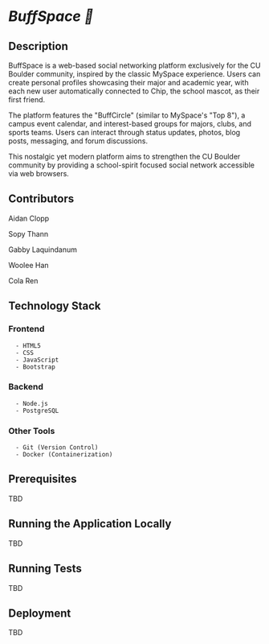 # *BuffSpace 🦬*

## Description

BuffSpace is a web-based social networking platform exclusively for the CU Boulder community, inspired by the classic MySpace experience. Users can create personal profiles showcasing their major and academic year, with each new user automatically connected to Chip, the school mascot, as their first friend.

The platform features the "BuffCircle" (similar to MySpace's "Top 8"), a campus event calendar, and interest-based groups for majors, clubs, and sports teams. Users can interact through status updates, photos, blog posts, messaging, and forum discussions.

This nostalgic yet modern platform aims to strengthen the CU Boulder community by providing a school-spirit focused social network accessible via web browsers.

## Contributors

   Aidan Clopp

   Sopy Thann

   Gabby Laquindanum

   Woolee Han

   Cola Ren

## Technology Stack

   ### Frontend

      - HTML5
      - CSS
      - JavaScript
      - Bootstrap

   ### Backend

      - Node.js
      - PostgreSQL

   ### Other Tools

      - Git (Version Control)
      - Docker (Containerization)

## Prerequisites

   TBD

## Running the Application Locally

   TBD

## Running Tests

   TBD

## Deployment

   TBD

